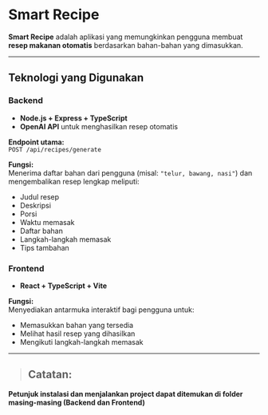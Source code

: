 # Smart Recipe 

**Smart Recipe** adalah aplikasi yang memungkinkan pengguna membuat **resep makanan otomatis** berdasarkan bahan-bahan yang dimasukkan.

---

## Teknologi yang Digunakan

### Backend
- **Node.js + Express + TypeScript**
- **OpenAI API** untuk menghasilkan resep otomatis

**Endpoint utama:**  
`POST /api/recipes/generate`

**Fungsi:**  
Menerima daftar bahan dari pengguna (misal: `"telur, bawang, nasi"`) dan mengembalikan resep lengkap meliputi:
- Judul resep
- Deskripsi
- Porsi
- Waktu memasak
- Daftar bahan
- Langkah-langkah memasak
- Tips tambahan

### Frontend
- **React + TypeScript + Vite**

**Fungsi:**  
Menyediakan antarmuka interaktif bagi pengguna untuk:
- Memasukkan bahan yang tersedia
- Melihat hasil resep yang dihasilkan
- Mengikuti langkah-langkah memasak

---

> ## Catatan:
**Petunjuk instalasi dan menjalankan project dapat ditemukan di folder masing-masing (Backend dan Frontend)**
